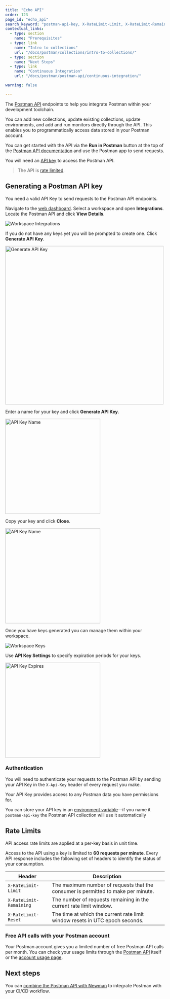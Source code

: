 ```yaml
---
title: "Echo API"
order: 123
page_id: "echo_api"
search_keyword: "postman-api-key, X-RateLimit-Limit, X-RateLimit-Remaining, X-RateLimit-Reset"
contextual_links:
  - type: section
    name: "Prerequisites"
  - type: link
    name: "Intro to collections"
    url: "/docs/postman/collections/intro-to-collections/"
  - type: section
    name: "Next Steps"
  - type: link
    name: "Continuous Integration"
    url: "/docs/postman/postman-api/continuous-integration/"

warning: false

---
```


The [Postman API](https://docs.api.getpostman.com/) endpoints to help you integrate Postman within your development toolchain.

You can add new collections, update existing collections, update environments, and add and run monitors directly through the API. This enables you to programmatically access data stored in your Postman account.

You can get started with the API via the **Run in Postman** button at the top of the [Postman API documentation](https://docs.api.getpostman.com/) and use the Postman app to send requests.

You will need an [API key](#generating-a-postman-api-key) to access the Postman API.

> The API is [rate limited](#rate-limits).

## Generating a Postman API key

You need a valid API Key to send requests to the Postman API endpoints.

Navigate to the [web dashboard](https://app.getpostman.com/). Select a workspace and open __Integrations__. Locate the Postman API and click __View Details__.

![Workspace Integrations](https://assets.postman.com/postman-docs/workspace-integrations-api.jpg)

If you do not have any keys yet you will be prompted to create one. Click __Generate API Key__.

<img alt="Generate API Key" src="https://assets.postman.com/postman-docs/generate-api-key.jpg" width="500px"/>

Enter a name for your key and click __Generate API Key__.

<img src="https://assets.postman.com/postman-docs/api-key-name.jpg" width="300px" alt="API Key Name"/>

Copy your key and click __Close__.

<img src="https://assets.postman.com/postman-docs/copy-api-key.jpg" width="300px" alt="API Key Name"/>

Once you have keys generated you can manage them within your workspace.

![Workspace Keys](https://assets.postman.com/postman-docs/api-keys-overview.jpg)

Use __API Key Settings__ to specify expiration periods for your keys.

<img src="https://assets.postman.com/postman-docs/api-key-expire.jpg" width="300px" alt="API Key Expires"/>

### Authentication

You will need to authenticate your requests to the Postman API by sending your API Key in the `X-Api-Key` header of every request you make.

Your API Key provides access to any Postman data you have permissions for.

You can store your API key in an [environment variable](/docs/postman/variables-and-environments/variables/)—if you name it `postman-api-key` the Postman API collection will use it automatically

## Rate Limits

API access rate limits are applied at a per-key basis in unit time.

Access to the API using a key is limited to **60 requests per minute**. Every API response includes the following set of headers to identify the status of your consumption.

| Header                | Description   |
| ---                   | ---           |
| `X-RateLimit-Limit`   | The maximum number of requests that the consumer is permitted to make per minute. |
| `X-RateLimit-Remaining`| The number of requests remaining in the current rate limit window. |
| `X-RateLimit-Reset`   | The time at which the current rate limit window resets in UTC epoch seconds. |

### Free API calls with your Postman account

Your Postman account gives you a limited number of free Postman API calls per month. You can check your usage limits through the [Postman API](https://docs.api.getpostman.com) itself or the [account usage page](https://go.pstmn.io/postman-account-limits).

## Next steps

You can [combine the Postman API with Newman](/docs/postman/postman-api/continuous-integration/) to integrate Postman with your CI/CD workflow.
